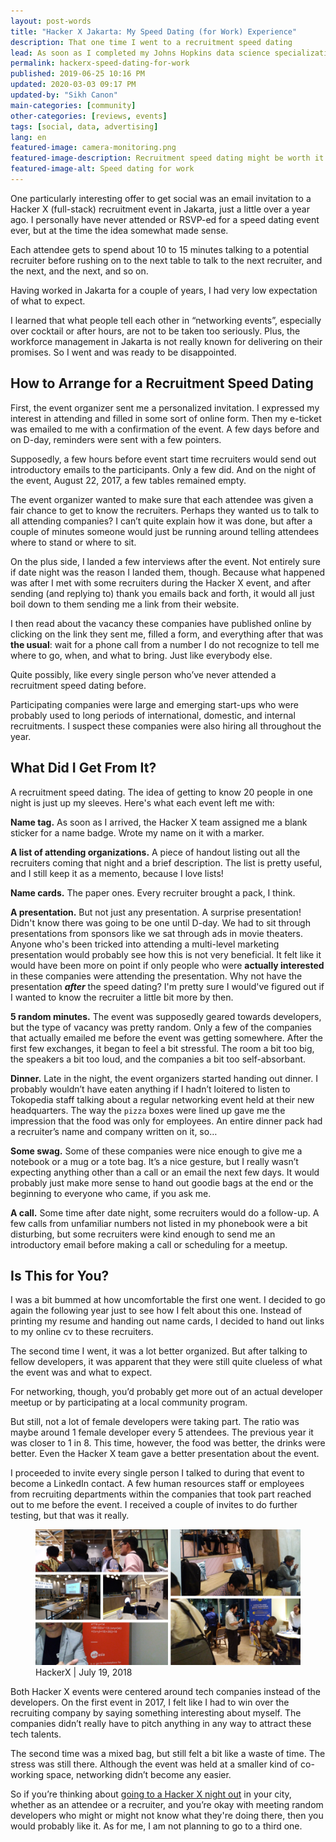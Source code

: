 ```yaml
---
layout: post-words
title: "Hacker X Jakarta: My Speed Dating (for Work) Experience"
description: That one time I went to a recruitment speed dating
lead: As soon as I completed my Johns Hopkins data science specialization with Coursera <a href="https://www.coursera.org/specializations/jhu-data-science" class="blue">that one time</a>, offers began flooding in.
permalink: hackerx-speed-dating-for-work
published: 2019-06-25 10:16 PM
updated: 2020-03-03 09:17 PM
updated-by: "Sikh Canon"
main-categories: [community]
other-categories: [reviews, events]
tags: [social, data, advertising]
lang: en
featured-image: camera-monitoring.png
featured-image-description: Recruitment speed dating might be worth it...
featured-image-alt: Speed dating for work
---
```

<div class="fix-7x-12 toCenter mb-5 w3-medium">
<p>One particularly interesting offer to get social was an email invitation to a Hacker X (full-stack) recruitment event in Jakarta, just a little over a year ago. I personally have never attended or RSVP-ed for a speed dating event ever, but at the time the idea somewhat made sense.</p>
<p>Each attendee gets to spend about 10 to 15 minutes talking to a potential recruiter before rushing on to the next table to talk to the next recruiter, and the next, and the next, and so on.</p>
<p>Having worked in Jakarta for a couple of years, I had very low expectation of what to expect.</p>
<p>I learned that what people tell each other in “networking events”, especially over cocktail or after hours, are not to be taken too seriously. Plus, the workforce management in Jakarta is not really known for delivering on their promises. So I went and was ready to be disappointed.</p>
</div>

<div class="fix-7x-12 toCenter mb-5 w3-medium"><h2 class="font-weight-bold">How to Arrange for a Recruitment Speed Dating</h2></div>

<div class="fix-7x-12 toCenter mb-5 w3-medium">
<p>First, the event organizer sent me a personalized invitation. I expressed my interest in attending and filled in some sort of online form. Then my e-ticket was emailed to me with a confirmation of the event. A few days before and on D-day, reminders were sent with a few pointers.</p>
<p>Supposedly, a few hours before event start time recruiters would send out introductory emails to the participants. Only a few did. And on the night of the event, August 22, 2017, a few tables remained empty.</p>
<p>The event organizer wanted to make sure that each attendee was given a fair chance to get to know the recruiters. Perhaps they wanted us to talk to all attending companies? I can’t quite explain how it was done, but after a couple of minutes someone would just be running around telling attendees where to stand or where to sit.</p> 
<p>On the plus side, I landed a few interviews after the event. Not entirely sure if date night was the reason I landed them, though. Because what happened was after I met with some recruiters during the Hacker X event, and after sending (and replying to) thank you emails back and forth, it would all just boil down to them sending me a link from their website.</p>
<p>I then read about the vacancy these companies have published online by clicking on the link they sent me, filled a form, and everything after that was <b>the usual</b>: wait for a phone call from a number I do not recognize to tell me where to go, when, and what to bring. Just like everybody else.</p>
<p>Quite possibly, like every single person who’ve never attended a recruitment speed dating before.</p>
<p>Participating companies were large and emerging start-ups who were probably used to long periods of international, domestic, and internal recruitments. I suspect these companies were also hiring all throughout the year.</p>
</div>

<div class="fix-7x-12 toLeft mb-0 w3-medium"><h2 class="font-weight-bold">What Did I Get From It?</h2></div>

<div class="row">
<div class="fix-7x-12 toLeft mb-0 w3-large">
<p>A recruitment speed dating. The idea of getting to know 20 people in one night is just up my sleeves. Here's what each event left me with:</p></div>

<div class="fix-7x-12 toRight mb-0 pb-3 w3-medium">
<p><b><span class="grey">Name tag.</span></b> As soon as I arrived, the Hacker X team assigned me a blank sticker for a name badge. Wrote my name on it with a marker.</p>

<p><b><span class="grey">A list of attending organizations.</span></b> A piece of handout listing out all the recruiters coming that night and a brief description. The list is pretty useful, and I still keep it as a memento, because I love lists!</p>

<p><b><span class="grey">Name cards.</span></b> The paper ones. Every recruiter brought a pack, I think.</p>

<p><b><span class="grey">A presentation.</span></b> But not just any presentation. A surprise presentation! Didn't know there was going to be one until D-day. We had to sit through presentations from sponsors like we sat through ads in movie theaters. Anyone who's been tricked into attending a multi-level marketing presentation would probably see how this is not very beneficial. It felt like it would have been more on point if only people who were <b>actually interested</b> in these companies were attending the presentation. Why not have the presentation <b><i>after</i></b> the speed dating? I'm pretty sure I would've figured out if I wanted to know the recruiter a little bit more by then.</p>

<p><b><span class="grey">5 random minutes.</span></b> The event was supposedly geared towards developers, but the type of vacancy was pretty random. Only a few of the companies that actually emailed me before the event was getting somewhere. After the first few exchanges, it began to feel a bit stressful. The room a bit too big, the speakers a bit too loud, and the companies a bit too self-absorbant.</p>

<p><b><span class="grey">Dinner.</span></b> Late in the night, the event organizers started handing out dinner. I probably wouldn’t have eaten anything if I hadn’t loitered to listen to Tokopedia staff talking about a regular networking event held at their new headquarters. The way the <code>pizza</code> boxes were lined up gave me the impression that the food was only for employees. An entire dinner pack had a recruiter’s name and company written on it, so…</p>

<p><b><span class="grey">Some swag.</span></b> Some of these companies were nice enough to give me a notebook or a mug or a tote bag. It’s a nice gesture, but I really wasn’t expecting anything other than a call or an email the next few days. It would probably just make more sense to hand out goodie bags at the end or the beginning to everyone who came, if you ask me.</p>

<p><b><span class="grey">A call.</span></b> Some time after date night, some recruiters would do a follow-up. A few calls from unfamiliar numbers not listed in my phonebook were a bit disturbing, but some recruiters were kind enough to send me an introductory email before making a call or scheduling for a meetup.</p>
</div></div>

<div class="fix-7x-12 toCenter mb-5 w3-medium"><h2 class="font-weight-bold">Is This for You?</h2></div>

<div class="fix-7x-12 toCenter mb-5 w3-medium">
<p>I was a bit bummed at how uncomfortable the first one went. I decided to go again the following year just to see how I felt about this one. Instead of printing my resume and handing out name cards, I decided to hand out links to my online cv to these recruiters.</p> 

<p>The second time I went, it was a lot better organized. But after talking to fellow developers, it was apparent that they were still quite clueless of what the event was and what to expect.</p>

<p>For networking, though, you’d probably get more out of an actual developer meetup or by participating at a local community program.</p> 

<p>But still, not a lot of female developers were taking part. The ratio was maybe around 1 female developer every 5 attendees. The previous year it was closer to 1 in 8. This time, however, the food was better, the drinks were better. Even the Hacker X team gave a better presentation about the event.</p> 

<p>I proceeded to invite every single person I talked to during that event to become a LinkedIn contact. A few human resources staff or employees from recruiting departments within the companies that took part reached out to me before the event. I received a couple of invites to do further testing, but that was it really.</p>
</div>

<div class="container mb-5 w3-small">
<figure class="figure-img img-fluid rounded mt-4 mb-4">
  <img src="/assets/image/hackerx-2018.png" class="figure-img img-fluid rounded" alt="My second hacker X event">
  <figcaption class="figure-caption">HackerX | July 19, 2018</figcaption>
</figure></div>

<div class="fix-7x-12 toCenter mb-5 w3-medium">
<p>Both Hacker X events were centered around tech companies instead of the developers. On the first event in 2017, I felt like I had to win over the recruiting company by saying something interesting about myself. The companies didn’t really have to pitch anything in any way to attract these tech talents.</p>
<p>The second time was a mixed bag, but still felt a bit like a waste of time. The stress was still there. Although the event was held at a smaller kind of co-working space, networking didn’t become any easier.</p>
<p>So if you’re thinking about <a href="https://hackerx.org/" class="pinklink">going to a Hacker X night out</a> in your city, whether as an attendee or a recruiter, and you’re okay with meeting random developers who might or might not know what they're doing there, then you would probably like it. As for me, I am not planning to go to a third one.</p></div>
